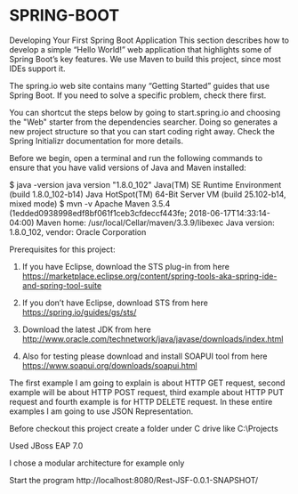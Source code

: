 # SPRING-BOOT

Developing Your First Spring Boot Application
This section describes how to develop a simple “Hello World!” web application that highlights some of Spring Boot’s key features. We use Maven to build this project, since most IDEs support it.

The spring.io web site contains many “Getting Started” guides that use Spring Boot. If you need to solve a specific problem, check there first.

You can shortcut the steps below by going to start.spring.io and choosing the "Web" starter from the dependencies searcher. Doing so generates a new project structure so that you can start coding right away. Check the Spring Initializr documentation for more details.

Before we begin, open a terminal and run the following commands to ensure that you have valid versions of Java and Maven installed:

$ java -version
java version "1.8.0_102"
Java(TM) SE Runtime Environment (build 1.8.0_102-b14)
Java HotSpot(TM) 64-Bit Server VM (build 25.102-b14, mixed mode)
$ mvn -v
Apache Maven 3.5.4 (1edded0938998edf8bf061f1ceb3cfdeccf443fe; 2018-06-17T14:33:14-04:00)
Maven home: /usr/local/Cellar/maven/3.3.9/libexec
Java version: 1.8.0_102, vendor: Oracle Corporation

Prerequisites for this project:

1. If you have Eclipse, download the STS plug-in from here https://marketplace.eclipse.org/content/spring-tools-aka-spring-ide-and-spring-tool-suite

2. If you don’t have Eclipse, download STS from here https://spring.io/guides/gs/sts/

3. Download the latest JDK from here http://www.oracle.com/technetwork/java/javase/downloads/index.html

4. Also for testing please download and install SOAPUI tool from here https://www.soapui.org/downloads/soapui.html

The first example I am going to explain is about HTTP GET request, second example will be about HTTP POST request, third example about HTTP PUT request and fourth example is for HTTP DELETE request. In these entire examples I am going to use JSON Representation.

Before checkout this project create a folder under C drive like C:\Projects
 
Used JBoss EAP 7.0

I chose a modular architecture for example only

Start the program http://localhost:8080/Rest-JSF-0.0.1-SNAPSHOT/
